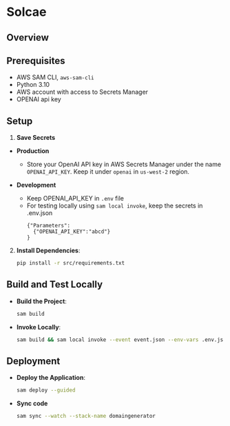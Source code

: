 # Solcae

## Overview


## Prerequisites

- AWS SAM CLI, `aws-sam-cli`
- Python 3.10
- AWS account with access to Secrets Manager
- OPENAI api key

## Setup

1. **Save Secrets**
- **Production**
  - Store your OpenAI API key in AWS Secrets Manager under the name `OPENAI_API_KEY`. Keep it under `openai` in `us-west-2` region.

- **Development**
  - Keep OPENAI_API_KEY in `.env` file
  - For testing locally using `sam local invoke`, keep the secrets in .env.json 
    ```
    {"Parameters": 
      {"OPENAI_API_KEY":"abcd"}
    }
    ```

2. **Install Dependencies**: 
   ```bash
   pip install -r src/requirements.txt
   ```

## Build and Test Locally

  - **Build the Project**:
    ```bash
    sam build
    ```

  - **Invoke Locally**:
    ```bash
    sam build && sam local invoke --event event.json --env-vars .env.json
    ```

## Deployment

  - **Deploy the Application**:
    ```bash
    sam deploy --guided
    ```

  - **Sync code**
    ```bash
    sam sync --watch --stack-name domaingenerator
    ```